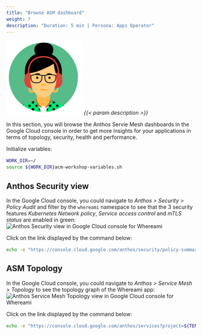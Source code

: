 ```yaml
---
title: "Browse ASM dashboard"
weight: 7
description: "Duration: 5 min | Persona: Apps Operator"
---
```

![Apps Operator](/images/apps-operator.png)
_{{< param description >}}_

In this section, you will browse the Anthos Servie Mesh dashboards in the Google Cloud console in order to get more insights for your applications in terms of topology, security, health and performance.

Initialize variables:
```Bash
WORK_DIR=~/
source ${WORK_DIR}acm-workshop-variables.sh
```

## Anthos Security view

In the Google Cloud console, you could navigate to _Anthos > Security > Policy Audit_ and filter by the `whereami` namespace to see that the 3 security features _Kubernetes Network policy_, _Service access control_ and _mTLS status_ are enabled in green:
![Anthos Security view in Google Cloud console for Whereami](/images/whereami-anthos-security-view.png)

Click on the link displayed by the command below:
```Bash
echo -e "https://console.cloud.google.com/anthos/security/policy-summary?project=${TENANT_PROJECT_ID}"
```

## ASM Topology

In the Google Cloud console, you could navigate to _Anthos > Service Mesh > Topology_ to see the topology graph of the Whereami app:
![Anthos Service Mesh Topology view in Google Cloud console for Whereami](/images/whereami-service-mesh-topology.png)

Click on the link displayed by the command below:
```Bash
echo -e "https://console.cloud.google.com/anthos/services?project=${TENANT_PROJECT_ID}&pageState=%28%22topologyViewToggle%22:%28%22value%22:%22graph%22%29%29"
```